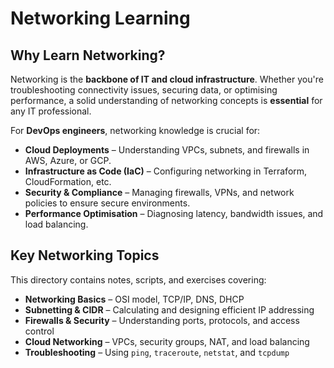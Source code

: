 # Networking Learning  

## Why Learn Networking?  
Networking is the **backbone of IT and cloud infrastructure**. Whether you're troubleshooting connectivity issues, securing data, or optimising performance, a solid understanding of networking concepts is **essential** for any IT professional.  

For **DevOps engineers**, networking knowledge is crucial for:  
- **Cloud Deployments** – Understanding VPCs, subnets, and firewalls in AWS, Azure, or GCP.  
- **Infrastructure as Code (IaC)** – Configuring networking in Terraform, CloudFormation, etc.  
- **Security & Compliance** – Managing firewalls, VPNs, and network policies to ensure secure environments.  
- **Performance Optimisation** – Diagnosing latency, bandwidth issues, and load balancing.  

## Key Networking Topics  
This directory contains notes, scripts, and exercises covering:  
- **Networking Basics** – OSI model, TCP/IP, DNS, DHCP  
- **Subnetting & CIDR** – Calculating and designing efficient IP addressing  
- **Firewalls & Security** – Understanding ports, protocols, and access control  
- **Cloud Networking** – VPCs, security groups, NAT, and load balancing  
- **Troubleshooting** – Using `ping`, `traceroute`, `netstat`, and `tcpdump`  

 
